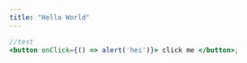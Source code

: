 ```yaml
---
title: "Hello World"
---
```


```jsx
//test
<button onClick={() => alert('hei')}> click me </button>;
```
